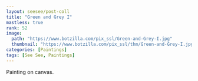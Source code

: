 ```yaml
---
layout: seesee/post-coll
title: "Green and Grey I"
mastless: true
rank: 52
image:
  path: "https://www.botzilla.com/pix_ssl/Green-and-Grey-I.jpg"
  thumbnail: "https://www.botzilla.com/pix_ssl/thm/Green-and-Grey-I.jpg"
categories: [Paintings]
tags: [See See, Paintings]
---
```


Painting on canvas.



